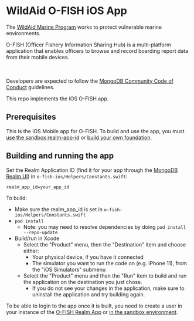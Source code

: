 # WildAid O-FISH iOS App

The [WildAid Marine Program](https://marine.wildaid.org/) works to protect vulnerable marine environments.

O-FISH (Officer Fishery Information Sharing Hub) is a multi-platform application that enables officers to browse and record boarding report data from their mobile devices.

<BR><BR>Developers are expected to follow the <A HREF="https://www.mongodb.com/community-code-of-conduct">MongoDB Community Code of Conduct</A> guidelines.

This repo implements the iOS O-FISH app.

## Prerequisites

This is the iOS Mobile app for O-FISH. To build and use the app, you must [use the sandbox realm-app-id](https://wildaid.github.io/contribute/sandbox.html) or [build your own foundation](http://wildaid.github.io/build).


## Building and running the app

Set the Realm Application ID (find it for your app through the [MongoDB Realm UI](https://realm.mongodb.com)) in `o-fish-ios/Helpers/Constants.swift`:

```
realm_app_id=your_app_id
```

To build:
- Make sure the realm_app_id is set in `o-fish-ios/Helpers/Constants.swift`
- `pod install`
  - Note: you may need to resolve dependencies by doing `pod install --repo-update`
- Build/run in Xcode
  - Select the "Product" menu, then the "Destination" item and choose either:
    - Your physical device, if you have it connected
    - The simulator you want to run the code on (e.g. iPhone 11), from the "iOS Simulators" submenu
  - Select the "Product" menu and then the "Run" item to build and run the application on the destination you just chose.
    - If you do not see your changes in the application, make sure to uninstall the application and try building again.

To be able to login to the app once it is built, you need to create a user in your instance of the [O-FISH Realm App](https://github.com/WildAid/o-fish-realm) or [in the sandbox environment](https://wildaid.github.io/contribute/sandbox.html).

